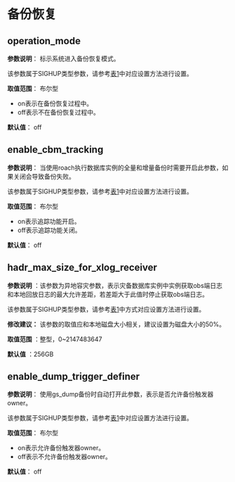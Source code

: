 # 备份恢复

## operation\_mode<a name="section0169133413323"></a>

**参数说明**： 标示系统进入备份恢复模式。

该参数属于SIGHUP类型参数，请参考[表1](重设参数.md#zh-cn_topic_0283137176_zh-cn_topic_0237121562_zh-cn_topic_0059777490_t91a6f212010f4503b24d7943aed6d846)中对应设置方法进行设置。

**取值范围**： 布尔型

-   on表示在备份恢复过程中。
-   off表示不在备份恢复过程中。

**默认值**： off

## enable\_cbm\_tracking<a name="section1232751104711"></a>

**参数说明**： 当使用roach执行数据库实例的全量和增量备份时需要开启此参数，如果关闭会导致备份失败。

该参数属于SIGHUP类型参数，请参考[表1](重设参数.md#zh-cn_topic_0283137176_zh-cn_topic_0237121562_zh-cn_topic_0059777490_t91a6f212010f4503b24d7943aed6d846)中对应设置方法进行设置。

**取值范围**： 布尔型

-   on表示追踪功能开启。
-   off表示追踪功能关闭。

**默认值**： off

## hadr\_max\_size\_for\_xlog\_receiver<a name="section1662819356167"></a>

**参数说明** ：该参数为异地容灾参数，表示灾备数据库实例中实例获取obs端日志和本地回放日志的最大允许差距，若差距大于此值时停止获取obs端日志。

该参数属于SIGHUP类型参数，请参考[表1](重设参数.md#zh-cn_topic_0283137176_zh-cn_topic_0237121562_zh-cn_topic_0059777490_t91a6f212010f4503b24d7943aed6d846)中方式对应设置方法进行设置。

**修改建议：** 该参数的取值应和本地磁盘大小相关，建议设置为磁盘大小的50%。

**取值范围** ：整型，0\~2147483647‬

**默认值** ：256GB

## enable\_dump\_trigger_definer<a name="section1232751104711"></a>

**参数说明**： 使用gs_dump备份时自动打开此参数，表示是否允许备份触发器owner。

该参数属于SIGHUP类型参数，请参考[表1](重设参数.md#zh-cn_topic_0283137176_zh-cn_topic_0237121562_zh-cn_topic_0059777490_t91a6f212010f4503b24d7943aed6d846)中对应设置方法进行设置。

**取值范围**： 布尔型

-   on表示允许备份触发器owner。
-   off表示不允许备份触发器owner。

**默认值**： off

